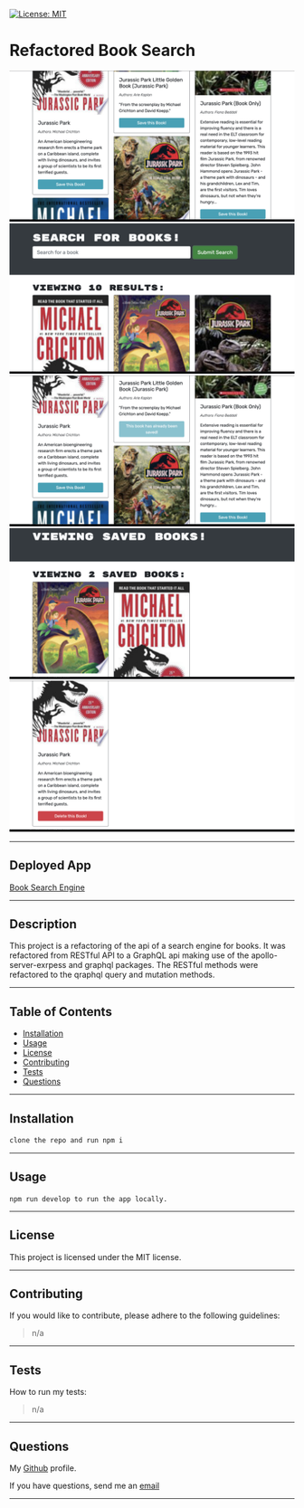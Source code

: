 [![License: MIT](https://img.shields.io/badge/License-MIT-yellow.svg)](https://opensource.org/licenses/MIT)     
  # Refactored Book Search
  ![screenshot](/client/public/images/Screen%20Shot%202022-08-29%20at%205.40.28%20PM.png)
  ![screenshot](/client/public/images/Screen%20Shot%202022-08-29%20at%205.40.57%20PM.png)
  ![screenshot](/client/public/images/Screen%20Shot%202022-08-29%20at%205.41.13%20PM.png)
  ![screenshot](/client/public/images/Screen%20Shot%202022-08-29%20at%205.41.34%20PM.png)
  ![screenshot](/client/public/images/Screen%20Shot%202022-08-29%20at%205.41.55%20PM.png)

  ---
  ## Deployed App
  [Book Search Engine](https://refactored-book-search.herokuapp.com/)

  ---
  ## Description

  This project is a refactoring of the api of a search engine for books. It was refactored from RESTful API to a GraphQL api making use of the apollo-server-exrpess and graphql packages. The RESTful methods were refactored to the qraphql query and mutation methods.

  ---
  ## Table of Contents

  - [Installation](#installation)
  - [Usage](#usage)
  - [License](#license)
  - [Contributing](#contributing)
  - [Tests](#tests)
  - [Questions](#questions)

  ---
  ## Installation

  ```bash
  clone the repo and run npm i
  ```

  ---
  ## Usage

  ```
  npm run develop to run the app locally.
  ```

  ---
  ## License

  
  This project is licensed under the MIT license.
  

  ---
  ## Contributing

  If you would like to contribute, please adhere to the following guidelines:
  >n/a

  ---
  ## Tests

  How to run my tests:
  >n/a
  
  ---
  ## Questions

  My [Github](https://github.com/RflctnOfU) profile.

  If you have questions, send me an [email](rflctnofu@hotmail.com)

  ---


